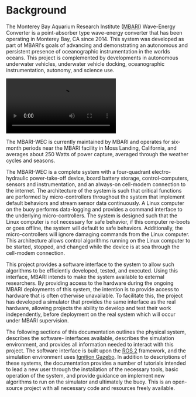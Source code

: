 # Background  

The Monterey Bay Aquarium Research Institute ([MBARI](http://www.mbari.org)) Wave-Energy Converter
is a point-absorber type wave-energy converter that has been operating in Monterey Bay, CA since
2014. This system was developed as part of MBARI's goals of advancing and demonstrating an
autonomous and persistent presence of oceanographic instrumentation in the worlds oceans. This
project is complemented by developments in autonomous underwater vehicles, underwater vehicle
docking, oceanographic instrumentation, autonomy, and science use. 

![MBARI-WEC in action using Gazebo simulator](media/buoy_sim.mp4)

The MBARI-WEC is currently maintained by MBARI and operates for six-month periods near the MBARI
facility in Moss Landing, California, and averages about 250 Watts of power capture, averaged
through the weather cycles and seasons.

The MBARI-WEC is a complete system with a four-quadrant electro-hydraulic power-take-off device,
board battery storage, control-computers, sensors and instrumentation, and an always-on cell-modem
connection to the internet. The architecture of the system is such that critical functions are
performed by micro-controllers throughout the system that implement default behaviors and stream
sensor data continuously. A Linux computer on the buoy performs data-logging and provides a
command interface to the underlying micro-controllers. The system is designed such that the Linux
computer is not necessary for safe behavior, if this computer re-boots or goes offline, the system
will default to safe behaviors. Additionally, the micro-controllers will ignore damaging commands
from the Linux computer. This architecture allows control algorithms running on the Linux computer
to be started, stopped, and changed while the device is at sea through the cell-modem connection.  

This project provides a software interface to the system to allow such algorithms to be
efficiently developed, tested, and executed. Using this interface, MBARI intends to make the system
available to external researchers. By providing access to the hardware during the ongoing MBARI
deployments of this system, the intention is to provide access to hardware that is often otherwise
unavailable. To facilitate this, the project has developed a simulator that provides the same
interface as the real hardware, allowing projects the ability to develop and test their work
independently, before deployment on the real system which will occur under MBARI supervision.

The following sections of this documentation outlines the physical system, describes the software-
interfaces available, describes the simulation environment, and provides all information needed to
interact with this project. The software interface is built upon the [ROS 2](www.ros.org)
framework, and the simulation environment uses [Ignition Gazebo](www.gazebo.org). In addition to
descriptions of these systems, the documentation provides a number of tutorials intended to lead a
new user through the installation of the necessary tools, basic operation of the system, and
provide guidance on implement new algorithms to run on the simulator and ultimately the buoy. This
is an open-source project with all necessary code and resources freely available.  
